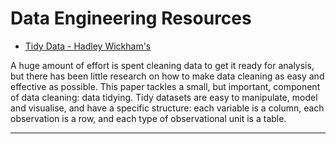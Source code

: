 # Data Engineering Resources

* [Tidy Data - Hadley Wickham's](https://vita.had.co.nz/papers/tidy-data.pdf)

A huge amount of effort is spent cleaning data to get it ready for analysis, but there
has been little research on how to make data cleaning as easy and effective as possible.
This paper tackles a small, but important, component of data cleaning: data tidying.
Tidy datasets are easy to manipulate, model and visualise, and have a specific structure:
each variable is a column, each observation is a row, and each type of observational unit
is a table.

___
